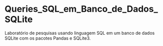 # Queries_SQL_em_Banco_de_Dados_SQLite
Laboratório de pesquisas usando linguagem SQL em um banco de dados SQLite com os pacotes Pandas e SQLite3.
